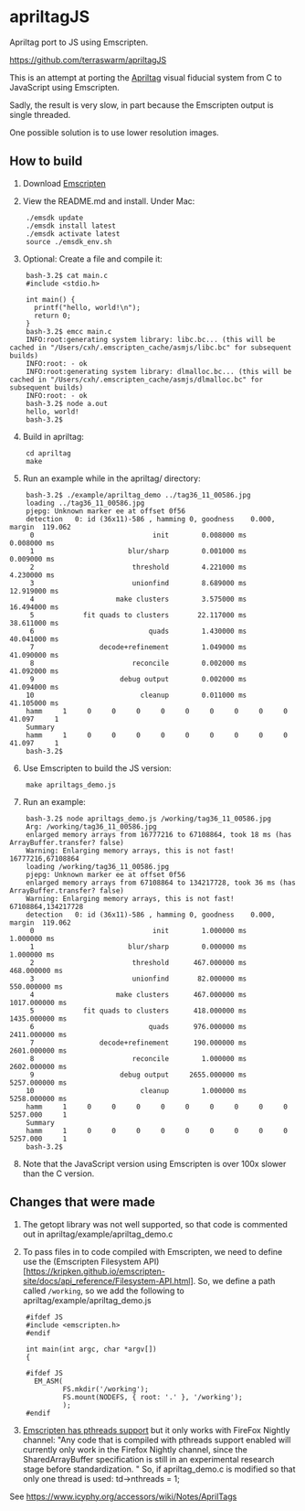 # apriltagJS

Apriltag port to JS using Emscripten.

https://github.com/terraswarm/apriltagJS

This is an attempt at porting the [Apriltag](https://april.eecs.umich.edu/software/apriltag.html) visual fiducial system from C to JavaScript using Emscripten.

Sadly, the result is very slow, in part because the Emscripten output is single threaded.

One possible solution is to use lower resolution images.

## How to build

1. Download [Emscripten](http://kripken.github.io/emscripten-site/docs/getting_started/downloads.html)

2. View the README.md and install. Under Mac:
```
    ./emsdk update
    ./emsdk install latest
    ./emsdk activate latest
    source ./emsdk_env.sh
```

3. Optional: Create a file and compile it:
```
    bash-3.2$ cat main.c
    #include <stdio.h>

    int main() {
      printf("hello, world!\n");
      return 0;
    }
    bash-3.2$ emcc main.c
    INFO:root:generating system library: libc.bc... (this will be cached in "/Users/cxh/.emscripten_cache/asmjs/libc.bc" for subsequent builds)
    INFO:root: - ok
    INFO:root:generating system library: dlmalloc.bc... (this will be cached in "/Users/cxh/.emscripten_cache/asmjs/dlmalloc.bc" for subsequent builds)
    INFO:root: - ok
    bash-3.2$ node a.out
    hello, world!
    bash-3.2$
```

4. Build in apriltag:
```
    cd apriltag
    make
```

5.  Run an example while in the apriltag/ directory:
```
    bash-3.2$ ./example/apriltag_demo ../tag36_11_00586.jpg 
    loading ../tag36_11_00586.jpg
    pjepg: Unknown marker ee at offset 0f56
    detection   0: id (36x11)-586 , hamming 0, goodness    0.000, margin  119.062
     0                             init        0.008000 ms        0.008000 ms
     1                       blur/sharp        0.001000 ms        0.009000 ms
     2                        threshold        4.221000 ms        4.230000 ms
     3                        unionfind        8.689000 ms       12.919000 ms
     4                    make clusters        3.575000 ms       16.494000 ms
     5            fit quads to clusters       22.117000 ms       38.611000 ms
     6                            quads        1.430000 ms       40.041000 ms
     7                decode+refinement        1.049000 ms       41.090000 ms
     8                        reconcile        0.002000 ms       41.092000 ms
     9                     debug output        0.002000 ms       41.094000 ms
    10                          cleanup        0.011000 ms       41.105000 ms
    hamm     1     0     0     0     0     0     0     0     0     0       41.097     1
    Summary
    hamm     1     0     0     0     0     0     0     0     0     0       41.097     1
    bash-3.2$ 
```

6.  Use Emscripten to build the JS version:

```
    make apriltags_demo.js 
```

7.  Run an example:

```
    bash-3.2$ node apriltags_demo.js /working/tag36_11_00586.jpg
    Arg: /working/tag36_11_00586.jpg
    enlarged memory arrays from 16777216 to 67108864, took 18 ms (has ArrayBuffer.transfer? false)
    Warning: Enlarging memory arrays, this is not fast! 16777216,67108864
    loading /working/tag36_11_00586.jpg
    pjepg: Unknown marker ee at offset 0f56
    enlarged memory arrays from 67108864 to 134217728, took 36 ms (has ArrayBuffer.transfer? false)
    Warning: Enlarging memory arrays, this is not fast! 67108864,134217728
    detection   0: id (36x11)-586 , hamming 0, goodness    0.000, margin  119.062
     0                             init        1.000000 ms        1.000000 ms
     1                       blur/sharp        0.000000 ms        1.000000 ms
     2                        threshold      467.000000 ms      468.000000 ms
     3                        unionfind       82.000000 ms      550.000000 ms
     4                    make clusters      467.000000 ms     1017.000000 ms
     5            fit quads to clusters      418.000000 ms     1435.000000 ms
     6                            quads      976.000000 ms     2411.000000 ms
     7                decode+refinement      190.000000 ms     2601.000000 ms
     8                        reconcile        1.000000 ms     2602.000000 ms
     9                     debug output     2655.000000 ms     5257.000000 ms
    10                          cleanup        1.000000 ms     5258.000000 ms
    hamm     1     0     0     0     0     0     0     0     0     0     5257.000     1
    Summary
    hamm     1     0     0     0     0     0     0     0     0     0     5257.000     1
    bash-3.2$ 
```

8.  Note that the JavaScript version using Emscripten is over 100x slower than the C version.

## Changes that were made

1. The getopt library was not well supported, so that code is commented out in apriltag/example/apriltag_demo.c

2. To pass files in to code compiled with Emscripten, we need to define use the (Emscripten Filesystem API)[https://kripken.github.io/emscripten-site/docs/api_reference/Filesystem-API.html].  So, we define a path called `/working`, so we add the following to apriltag/example/apriltag_demo.js

```
    #ifdef JS
    #include <emscripten.h>
    #endif
    
    int main(int argc, char *argv[])
    {
    
    #ifdef JS
      EM_ASM(
             FS.mkdir('/working');
             FS.mount(NODEFS, { root: '.' }, '/working');
             );
    #endif
```

3. [Emscripten has pthreads support](https://kripken.github.io/emscripten-site/docs/porting/pthreads.html) but it only works with FireFox Nightly channel: "Any code that is compiled with pthreads support enabled will currently only work in the Firefox Nightly channel, since the SharedArrayBuffer specification is still in an experimental research stage before standardization. "
So, if apriltag_demo.c is modified so that only one thread is used:
    td->nthreads = 1;

See https://www.icyphy.org/accessors/wiki/Notes/AprilTags


